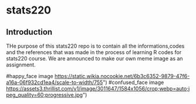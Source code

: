 # stats220

## **Introduction**

THe purpose of this stats220 repo is to contain all the informations,codes and the references that was made in the process of learning R codes for stats220 course. We are announced to make our own meme image as an assignment.

#happy_face image 
https://static.wikia.nocookie.net/6b3c6352-9879-47f6-a16a-06f932cd1ea4/scale-to-width/755") 
#confused_face image
https://assets3.thrillist.com/v1/image/3011647/1584x1056/crop;webp=auto;jpeg_quality=60;progressive.jpg") 


